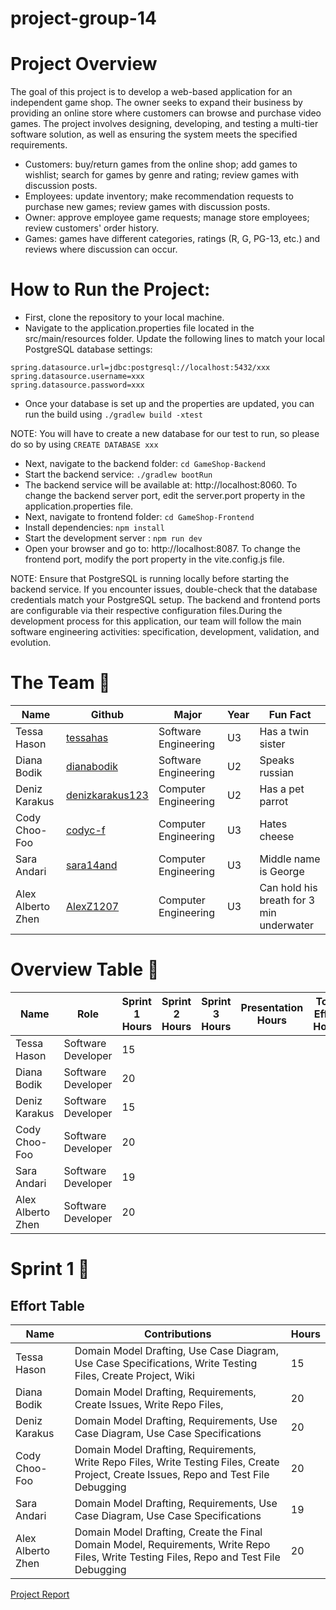 # project-group-14

# Project Overview
The goal of this project is to develop a web-based application for an independent game shop. The owner seeks to expand their business by providing an online store where customers can browse and purchase video games. The project involves designing, developing, and testing a multi-tier software solution, as well as ensuring the system meets the specified requirements.
* Customers: buy/return games from the online shop; add games to wishlist; search for games by genre and rating; review games with discussion posts.
* Employees: update inventory; make recommendation requests to purchase new games; review games with discussion posts.
* Owner: approve employee game requests; manage store employees; review customers' order history.
* Games: games have different categories, ratings (R, G, PG-13, etc.) and reviews where discussion can occur.

# How to Run the Project:

* First, clone the repository to your local machine.
* Navigate to the application.properties file located in the src/main/resources folder. Update the following lines to match your local PostgreSQL database settings:
```
spring.datasource.url=jdbc:postgresql://localhost:5432/xxx
spring.datasource.username=xxx
spring.datasource.password=xxx
```
* Once your database is set up and the properties are updated, you can run the build using
```./gradlew build -xtest ```

NOTE: You will have to create a new database for our test to run, so please do so by using ``` CREATE DATABASE xxx ```

* Next, navigate to the backend folder: ```cd GameShop-Backend```
* Start the backend service: ``` ./gradlew bootRun ```
* The backend service will be available at: http://localhost:8060. To change the backend server port, edit the server.port property in the application.properties file.
* Next, navigate to frontend folder: ```cd GameShop-Frontend```
* Install dependencies: ```npm install```
* Start the development server : ```npm run dev```
* Open your browser and go to: http://localhost:8087. To change the frontend port, modify the port property in the vite.config.js file.

NOTE: Ensure that PostgreSQL is running locally before starting the backend service. If you encounter issues, double-check that the database credentials match your PostgreSQL setup. The backend and frontend ports are configurable via their respective configuration files.During the development process for this application, our team will follow the main software engineering activities: specification, development, validation, and evolution.

# The Team 👥 
| Name  | Github | Major | Year | Fun Fact |
| ------------- | ------------- | ------------- | ------------- | ------------- |
| Tessa Hason  | [tessahas](https://github.com/tessahas)  | Software Engineering | U3 | Has a twin sister |
| Diana Bodik | [dianabodik](https://github.com/dianabodik)  | Software Engineering | U2 | Speaks russian |
| Deniz Karakus  | [denizkarakus123](https://github.com/denizkarakus123)  | Computer Engineering | U2 | Has a pet parrot |
| Cody Choo-Foo  | [codyc-f](https://github.com/codyc-f)  | Computer Engineering | U3 | Hates cheese |
| Sara Andari | [sara14and](https://github.com/sara14and)  | Computer Engineering | U3 | Middle name is George |
| Alex Alberto Zhen | [AlexZ1207](https://github.com/AlexZ1207)  | Computer Engineering | U3 | Can hold his breath for 3 min underwater|

# Overview Table 🥇 
| Name  | Role | Sprint 1 Hours | Sprint 2 Hours | Sprint 3 Hours | Presentation Hours | Total Effort Hours |
| ------------- | ------------- | ------------- | ------------- | ------------- | ------------- | ------------- |
| Tessa Hason  |Software Developer |15 | | | | |
| Diana Bodik  |Software Developer |20 | | | | |
| Deniz Karakus |Software Developer |15 | | | | |
| Cody Choo-Foo  |Software Developer |20 | | | | |
| Sara Andari |Software Developer |19 | | | | |
| Alex Alberto Zhen |Software Developer |20 | | | | |

# Sprint 1 🏃 
## Effort Table
| Name  | Contributions | Hours |
| ------------- | ------------- | ------------- |
| Tessa Hason  |Domain Model Drafting, Use Case Diagram, Use Case Specifications, Write Testing Files, Create Project, Wiki |15 |
| Diana Bodik  |Domain Model Drafting, Requirements, Create Issues, Write Repo Files, |20 |
| Deniz Karakus  |Domain Model Drafting, Requirements, Use Case Diagram, Use Case Specifications |20 |
| Cody Choo-Foo  |Domain Model Drafting, Requirements, Write Repo Files, Write Testing Files, Create Project, Create Issues, Repo and Test File Debugging |20 |
| Sara Andari |Domain Model Drafting, Requirements, Use Case Diagram, Use Case Specifications |19 |
| Alex Alberto Zhen |Domain Model Drafting, Create the Final Domain Model, Requirements, Write Repo Files, Write Testing Files, Repo and Test File Debugging|20 |


[Project Report](https://github.com/McGill-ECSE321-Fall2024/project-group-14/wiki)
